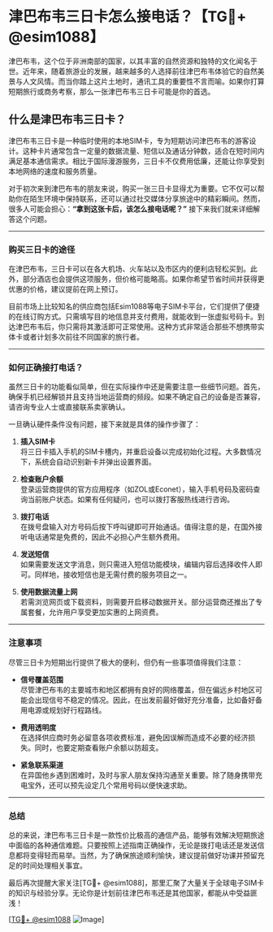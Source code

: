 # 津巴布韦三日卡怎么接电话？【TG💪+ @esim1088】

津巴布韦，这个位于非洲南部的国家，以其丰富的自然资源和独特的文化闻名于世。近年来，随着旅游业的发展，越来越多的人选择前往津巴布韦体验它的自然美景与人文风情。而当你踏上这片土地时，通讯工具的重要性不言而喻。如果你打算短期旅行或商务考察，那么一张津巴布韦三日卡可能是你的首选。

## 什么是津巴布韦三日卡？

津巴布韦三日卡是一种临时使用的本地SIM卡，专为短期访问津巴布韦的游客设计。这种卡片通常包含一定量的数据流量、短信以及通话分钟数，适合在短时间内满足基本通信需求。相比于国际漫游服务，三日卡不仅费用低廉，还能让你享受到本地网络的速度和服务质量。

对于初次来到津巴布韦的朋友来说，购买一张三日卡显得尤为重要。它不仅可以帮助你在陌生环境中保持联系，还可以通过社交媒体分享旅途中的精彩瞬间。然而，很多人可能会担心：**“拿到这张卡后，该怎么接电话呢？”** 接下来我们就来详细解答这个问题。

---

### 购买三日卡的途径

在津巴布韦，三日卡可以在各大机场、火车站以及市区内的便利店轻松买到。此外，部分酒店也会提供这项服务，但价格可能略高。如果你希望节省时间并获得更优惠的价格，建议提前在网上预订。

目前市场上比较知名的供应商包括Esim1088等电子SIM卡平台，它们提供了便捷的在线订购方式。只需填写目的地信息并支付费用，就能收到一张虚拟号码卡。到达津巴布韦后，你只需将其激活即可正常使用。这种方式非常适合那些不想携带实体卡或者计划多次前往不同国家的旅行者。

---

### 如何正确接打电话？

虽然三日卡的功能看似简单，但在实际操作中还是需要注意一些细节问题。首先，确保手机已经解锁并且支持当地运营商的频段。如果不确定自己的设备是否兼容，请咨询专业人士或直接联系卖家确认。

一旦确认硬件条件没有问题，接下来就是具体的操作步骤了：

1. **插入SIM卡**  
   将三日卡插入手机的SIM卡槽内，并重启设备以完成初始化过程。大多数情况下，系统会自动识别新卡并弹出设置界面。

2. **检查账户余额**  
   登录运营商提供的官方应用程序（如ZOL或Econet），输入手机号码及密码查询当前账户状态。如果有任何疑问，也可以拨打客服热线进行咨询。

3. **拨打电话**  
   在拨号盘输入对方号码后按下呼叫键即可开始通话。值得注意的是，在国外接听电话通常是免费的，因此不必担心产生额外费用。

4. **发送短信**  
   如果需要发送文字消息，则只需进入短信功能模块，编辑内容后选择收件人即可。同样地，接收短信也是无需付费的服务项目之一。

5. **使用数据流量上网**  
   若需浏览网页或下载资料，则需要开启移动数据开关。部分运营商还推出了专属套餐，允许用户享受更加实惠的上网资费。

---

### 注意事项

尽管三日卡为短期出行提供了极大的便利，但仍有一些事项值得我们注意：

- **信号覆盖范围**  
  尽管津巴布韦的主要城市和地区都拥有良好的网络覆盖，但在偏远乡村地区可能会出现信号不稳定的情况。因此，在出发前最好做好充分准备，比如备好备用电源或规划好行程路线。

- **费用透明度**  
  在选择供应商时务必留意各项收费标准，避免因误解而造成不必要的经济损失。同时，也要定期查看账户余额以防超支。

- **紧急联系渠道**  
  在异国他乡遇到困难时，及时与家人朋友保持沟通至关重要。除了随身携带充电宝外，还可以预先设定几个常用号码以便快速求助。

---

### 总结

总的来说，津巴布韦三日卡是一款性价比极高的通信产品，能够有效解决短期旅途中面临的各种通信难题。只要按照上述指南正确操作，无论是拨打电话还是发送信息都将变得轻而易举。当然，为了确保旅途顺利愉快，建议提前做好功课并预留充足的时间处理相关事宜。

最后再次提醒大家关注[TG💪+ @esim1088]，那里汇聚了大量关于全球电子SIM卡的知识与经验分享。无论你是计划前往津巴布韦还是其他国家，都能从中受益匪浅！

[[TG💪+ @esim1088](https://t.me/s/esim1088) ![Image](https://i.postimg.cc/4NQfJmqS/Snipaste-2025-05-13-00-14-12.png)]